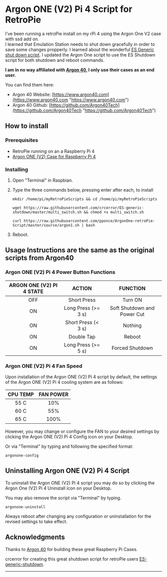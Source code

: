 # Argon ONE (V2) Pi 4 Script for RetroPie

I've been running a retroPie install on my rPi 4 using the Argon One V2 case with ssd add on.  
I learned that Emulation Station needs to shut down gracefully in order to save some changes propperly.
I learned about the wonderful [ES Generic shut down script](https://github.com/crcerror/ES-generic-shutdown).
I updated the Argon One script to use the ES Shutdown script for both shutdown and reboot commands.

**I am in no way affiliated with [Argon 40](https://www.argon40.com "https://www.argon40.com"), I only use their cases as an end user.**

You can find them here:
* Argon 40 Website: [https://www.argon40.com](https://www.argon40.com "https://www.argon40.com")
* Argon 40 Github: [https://github.com/Argon40Tech](https://github.com/Argon40Tech "https://github.com/Argon40Tech")

## How to install

### Prerequisites

* RetroPie running on an a Raspberry Pi 4
* [Argon ONE (V2) Case for Raspberry Pi 4](https://www.argon40.com/collections/raspberry-pi-cases "Argon ONE (V2) Case for Raspberry Pi 4")

### Installing

1. Open "Terminal" in Raspbian.
2. Type the three commands below, pressing enter after each, to install

   ```
   mkdir /home/pi/myRetroPieScripts && cd /home/pi/myRetroPieScripts
   ```
   ```
   wget https://raw.githubusercontent.com/crcerror/ES-generic-shutdown/master/multi_switch.sh && chmod +x multi_switch.sh
   ```
   ```
   curl https://raw.githubusercontent.com/pponce/ArgonOne-retroPie-Script/master/source/argon1.sh | bash
   ```

3. Reboot.

## Usage Instructions are the same as the original scripts from Argon40

### Argon ONE (V2) Pi 4 Power Button Functions

ARGON ONE (V2) PI 4 STATE | ACTION | FUNCTION
:------------------: | :----: | :------:
OFF | Short Press | Turn ON
ON | Long Press (>= 3 s) | Soft Shutdown and Power Cut
ON | Short Press (< 3 s) | Nothing
ON | Double Tap | Reboot
ON | Long Press (>= 5 s) | Forced Shutdown

### Argon ONE (V2) Pi 4 Fan Speed
Upon installation of the Argon ONE (V2) Pi 4 script by default, the settings of the Argon ONE (V2) Pi 4 cooling system are as follows:

CPU TEMP | FAN POWER
:------: | :-------:
55 C | 10%
60 C | 55%
65 C | 100%

However, you may change or configure the FAN to your desired settings by clicking the Argon ONE (V2) Pi 4 Config icon on your Desktop.

Or via "Terminal" by typing and following the specified format:

```
argonone-config
```

## Uninstalling Argon ONE (V2) Pi 4 Script

To uninstall the Argon ONE (V2) Pi 4 script you may do so by clicking the Argon One (V2) Pi 4 Uninstall icon on your Desktop.

You may also remove the script via "Terminal" by typing.
```
argonone-uninstall
```

Always reboot after changing any configuration or uninstallation for the revised settings to take effect.

## Acknowledgments

Thanks to [Argon 40](https://www.argon40.com "https://www.argon40.com") for building these great Raspberry Pi Cases.

crcerror for creating this great shutdown script for retroPie users [ES-generic-shutdown](https://github.com/crcerror/ES-generic-shutdown).

---
